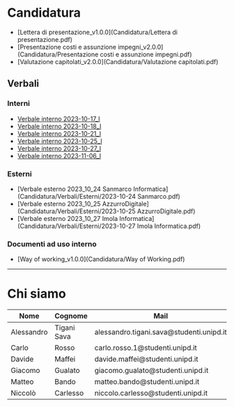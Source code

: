 # Candidatura
- [Lettera di presentazione_v1.0.0](Candidatura/Lettera di presentazione.pdf)
- [Presentazione costi e assunzione impegni_v2.0.0](Candidatura/Presentazione costi e assunzione impegni.pdf)
- [Valutazione capitolati_v2.0.0](Candidatura/Valutazione capitolati.pdf)

## Verbali

### Interni
- [Verbale interno 2023-10-17_I](Candidatura/Verbali/Interni/2023-10-17_I.pdf)
- [Verbale interno 2023-10-18_I](Candidatura/Verbali/Interni/2023-10-18_I.pdf)
- [Verbale interno 2023-10-21_I](Candidatura/Verbali/Interni/2023-10-21_I.pdf)
- [Verbale interno 2023-10-25_I](Candidatura/Verbali/Interni/2023-10-25_I.pdf)
- [Verbale interno 2023-10-27_I](Candidatura/Verbali/Interni/2023-10-27_I.pdf)
- [Verbale interno 2023-11-06_I](Candidatura/Verbali/Interni/2023-11-06_I.pdf)

### Esterni
- [Verbale esterno 2023_10_24 Sanmarco Informatica](Candidatura/Verbali/Esterni/2023-10-24 Sanmarco.pdf)
- [Verbale esterno 2023_10_25 AzzurroDigitale](Candidatura/Verbali/Esterni/2023-10-25 AzzurroDigitale.pdf)
- [Verbale esterno 2023_10_27 Imola Informatica](Candidatura/Verbali/Esterni/2023-10-27 Imola Informatica.pdf)

### Documenti ad uso interno
- [Way of working_v1.0.0](Candidatura/Way of Working.pdf)

---

# Chi siamo
<table>
	<thead>
		<tr>
			<th>Nome</th>
			<th>Cognome</th>
			<th>Mail</th>
		</tr>
    </thead>
    <tbody>
		<tr>
			<td>Alessandro</td>
			<td>Tigani Sava</td>
			<td>alessandro.tigani.sava@studenti.unipd.it</td>
		</tr>
		<tr>
			<td>Carlo</td>
			<td>Rosso</td>
			<td>carlo.rosso.1@studenti.unipd.it</td>
		</tr>
		<tr>
			<td>Davide</td>
			<td>Maffei</td>
			<td>davide.maffei@studenti.unipd.it</td>
		</tr>
		<tr>
			<td>Giacomo</td>
			<td>Gualato</td>
			<td>giacomo.gualato@studenti.unipd.it</td>
		</tr>
		<tr>
			<td>Matteo</td>
			<td>Bando</td>
			<td>matteo.bando@studenti.unipd.it</td>
		</tr>
		<tr>
			<td>Niccolò</td>
			<td>Carlesso</td>
			<td>niccolo.carlesso@studenti.unipd.it</td>
		</tr>
    </tbody>
</table>

